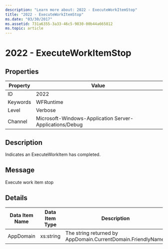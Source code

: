 ```yaml
---
description: "Learn more about: 2022 - ExecuteWorkItemStop"
title: "2022 - ExecuteWorkItemStop"
ms.date: "03/30/2017"
ms.assetid: 731a6355-3a33-46c5-9830-00b44a665812
ms.topic: article
---
```

# 2022 - ExecuteWorkItemStop

## Properties

| Property | Value |
| - | - |
|ID|2022|  
|Keywords|WFRuntime|  
|Level|Verbose|  
|Channel|Microsoft-Windows-Application Server-Applications/Debug|  
  
## Description  

 Indicates an ExecuteWorkItem has completed.  
  
## Message  

 Execute work item stop  
  
## Details  
  
|Data Item Name|Data Item Type|Description|  
|--------------------|--------------------|-----------------|  
|AppDomain|xs:string|The string returned by AppDomain.CurrentDomain.FriendlyName.|
